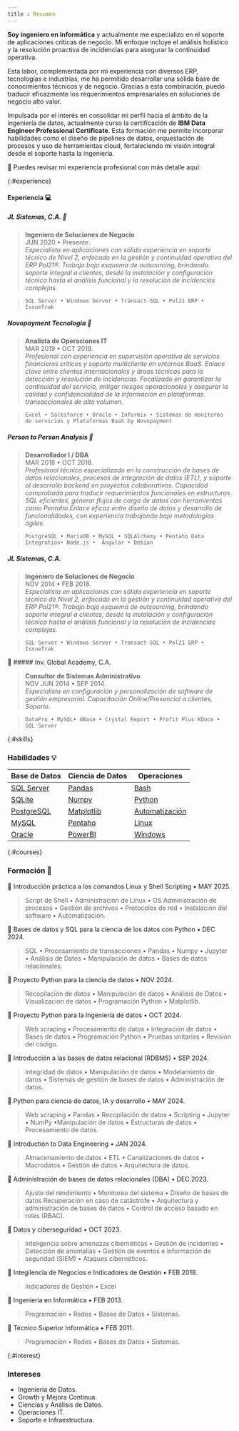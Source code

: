 ```yaml
---
title : Resumen
---
```

 
**Soy ingeniero en informática** y actualmente me especializo en el soporte de aplicaciones críticas de negocio. Mi enfoque incluye el análisis holístico y la resolución proactiva de incidencias para asegurar la continuidad operativa.

Esta labor, complementada por mi experiencia con diversos ERP, tecnologías e industrias, me ha permitido desarrollar una sólida base de conocimientos técnicos y de negocio. Gracias a esta combinación, puedo traducir eficazmente los requerimientos empresariales en soluciones de negocio alto valor.

Impulsada por el interés en consolidar mi perfil hacia el ámbito de la ingeniería de datos, actualmente curso la certificación de **IBM Data Engineer Professional Certificate**. Esta formación me permite incorporar habilidades como el diseño de pipelines de datos, orquestación de procesos y uso de herramientas cloud, fortaleciendo mi visión integral desde el soporte hasta la ingeniería.

🔎 Puedes revisar mi experiencia profesional con más detalle aquí:

  
{:#experience}
#### Experiencia 💻
##### JL Sistemas, C.A. 💼
>**Ingeniero de Soluciones de Negocio**<br>JUN 2020 • Presente.<br>
>*Especialista en aplicaciones con sólida experiencia en soporte técnico de Nivel 2, enfocado en la gestión y continuidad operativa del ERP Pol21®. Trabajo bajo esquema de outsourcing, brindando soporte integral a clientes, desde la instalación y configuración técnica hasta el análisis funcional y la resolución de incidencias complejas.*

>`SQL Server • Windows Server • Transact-SQL • Pol21 ERP • IssueTrak`

##### Novopayment Tecnologia 💼
>**Analista de Operaciones IT**<br>MAR 2019 • OCT 2019.<br>
>*Profesional con experiencia en supervisión operativa de servicios financieros críticos y soporte multicliente en entornos BaaS. Enlace clave entre clientes internacionales y áreas técnicas para la detección y resolución de incidencias. Focalizado en garantizar la continuidad del servicio, mitigar riesgos operacionales y asegurar la calidad y confidencialidad de la información en plataformas transaccionales de alto volumen.*

>`Excel • Salesforce • Oracle • Informix • Sistemas de monitoreo de servicios y Plataformas BaaS by Novopayment`

##### Person to Person Analysis 💼
>**Desarrollador I / DBA**<br>MAR 2018 • OCT 2018.<br>
>*Profesional técnico especializado en la construcción de bases de datos relacionales, procesos de integración de datos (ETL), y soporte al desarrollo backend en proyectos colaborativos. Capacidad comprobada para traducir requerimientos funcionales en estructuras SQL eficientes, generar flujos de carga de datos con herramientas como Pentaho.Enlace eficaz entre diseño de datos y desarrollo de funcionalidades, con experiencia trabajando bajo metodologías ágiles.*

>`PostgreSQL • MariaDB • MySQL • SQLAlchemy • Pentaho Data Integration• Node.js •  Angular • Debian`

##### JL Sistemas, C.A.
>**Ingeniero de Soluciones de Negocio**<br>NOV 2014 • FEB 2018.<br>
>*Especialista en aplicaciones con sólida experiencia en soporte técnico de Nivel 2, enfocado en la gestión y continuidad operativa del ERP Pol21®. Trabajo bajo esquema de outsourcing, brindando soporte integral a clientes, desde la instalación y configuración técnica hasta el análisis funcional y la resolución de incidencias complejas.*

>`SQL Server • Windows Server • Transact-SQL • Pol21 ERP • IssueTrak`

💼 ##### Inv. Global Academy, C.A. 
>**Consultor de Sistemas Administrativo**<br>NOV JUN 2014 • SEP 2014.<br>
>*Especialista en configuración y personalización de software de gestión empresarial. Capacitación Online/Presencial a clientes, Soporte.*

>`DataPro • MySQL• dBase • Crystal Report • Profit Plus KDoce • SQL Server`

{:#skills}
### Habilidades 💡

| **Base de Datos**  | **Ciencia de Datos** | **Operaciones**  |
|---------------|-----------------|---------------|
| [SQL Server](#skills) |[Pandas](#skills)| [Bash](#skills) |
| [SQLite](#skills) | [Numpy](#skills)| [Python](#skills) |
| [PostgreSQL](#skills) | [Matplotlib](#skills) | [Automatización](#skills)|
| [MySQL](#skills) | [Pentaho](#skills) | [Linux](#skills) |
| [Oracle](#skills) | [PowerBI](#skills) | [Windows](#skills) |

{:#courses}
### Formación 🎯

🚀 Introducción práctica a los comandos Linux y Shell Scripting • MAY 2025.
> Script de Shell • Administración de Linux • OS Administración de procesos •  Gestión de archivos • Protocolos de red • Instalación del software • Automatización.

🚀 Bases de datos y SQL para la ciencia de los datos con Python • DEC 2024.
> SQL • Procesamiento de transacciones • Pandas • Numpy • Jupyter • Análisis de Datos • Manipulación de datos • Bases de datos relacionales.


🚀 Proyecto Python para la ciencia de datos • NOV 2024.
> Recopilación de datos • Manipulación de datos • Análisis de Datos • Visualizacion de datos • Programación Python • Matplotlib.

🚀 Proyecto Python para la Ingeniería de datos • OCT 2024.
> Web scraping • Procesamiento de datos • Integración de datos • Bases de datos • Programación Python • Pruebas unitarias • Revisión del código. 

🚀 Introducción a las bases de datos relacional (RDBMS) • SEP 2024.
> Integridad de datos • Manipulación de datos • Modelamiento de datos • Sistemas de gestión de bases de datos • Administración de datos.

🚀 Python para ciencia de datos, IA y desarrollo • MAY 2024.
> Web scraping • Pandas • Recopilación de datos • Scripting • Jupyter • NumPy •Manipulación de datos • Estructuras de datos • Procesamiento de datos.

🚀 Introduction to Data Engineering • JAN 2024.
> Almacenamiento de datos • ETL • Canalizaciones de datos • Macrodatos • Gestión de datos • Arquitectura de datos.

🚀 Administración de bases de datos relacionales (DBA) • DEC 2023.
> Ajuste del rendimiento • Monitoreo del sistema • Diseño de bases de datos
> Recuperación en caso de catástrofe • Arquitectura y administración de bases de datos • Control de acceso basado en roles (RBAC).

🚀 Datos y ciberseguridad • OCT 2023.
> Inteligencia sobre amenazas cibernéticas • Gestión de incidentes • Detección de anomalías • Gestión de eventos e información de seguridad (SIEM) • Ataques cibernéticos.

🚀 Integilencia de Negocios e Indicadores de Gestión • FEB 2018.
> Indicadores de Gestión • Excel 

🚀 Ingenieria en Informática • FEB 2013.
> Programación • Redes • Bases de Datos • Sistemas.

🚀 Técnico Superior Informática • FEB 2011.
> Programación • Redes • Bases de Datos • Sistemas.


{:#interest}
### Intereses
+ Ingenieria de Datos.
+ Growth y Mejora Continua.
+ Ciencias y Análisis de Datos.
+ Operaciones IT.
+ Soporte e Infraestructura.

